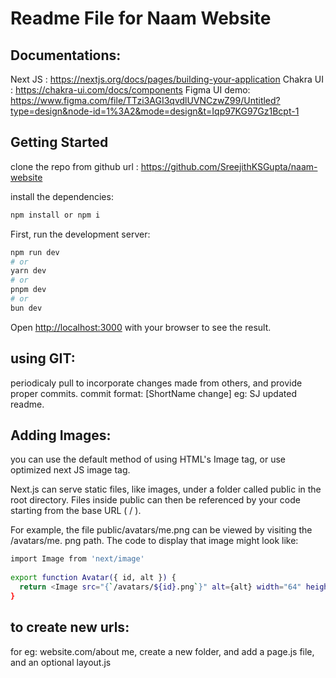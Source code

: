 # Readme File for Naam Website

## Documentations: 
Next JS : https://nextjs.org/docs/pages/building-your-application
Chakra UI : https://chakra-ui.com/docs/components
Figma UI demo: https://www.figma.com/file/TTzi3AGI3qvdlUVNCzwZ99/Untitled?type=design&node-id=1%3A2&mode=design&t=Iqp97KG97Gz1Bcpt-1
## Getting Started

clone the repo from github url : https://github.com/SreejithKSGupta/naam-website

install the dependencies:

```bash
npm install or npm i
``` 


First, run the development server:

```bash
npm run dev
# or
yarn dev
# or
pnpm dev
# or
bun dev
```
Open [http://localhost:3000](http://localhost:3000) with your browser to see the result.

## using GIT:
periodicaly pull to incorporate changes made from others, and provide proper commits.
commit format: [ShortName change] eg: SJ updated readme.

## Adding Images:

you can use the default method of using HTML's Image tag, or use optimized next JS image tag.

Next.js can serve static files, like images, under a folder called public in the root
directory. Files inside public can then be referenced by your code starting from the
base URL ( / ).

For example, the file public/avatars/me.png can be viewed by visiting the
/avatars/me. png path. The code to display that image might look like:

```bash
import Image from 'next/image'
 
export function Avatar({ id, alt }) {
  return <Image src="{`/avatars/${id}.png`}" alt={alt} width="64" height="64" />
}
``` 
## to create new urls: 
 for eg: website.com/about me,
 create a new folder, and add a page.js file, and an optional layout.js